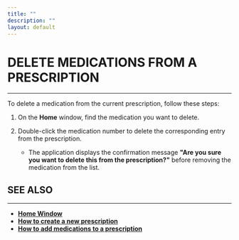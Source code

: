 ```yaml
---
title: ""
description: ""
layout: default
---
```


# **DELETE MEDICATIONS FROM A PRESCRIPTION**  
---

To delete a medication from the current prescription, follow these steps:

1. On the **Home** window, find the medication you want to delete.

2. Double-click the medication number to delete the corresponding entry from the prescription.  
   - The application displays the confirmation message **"Are you sure you want to delete this from the prescription?"** before removing the medication from the list.

## **SEE ALSO**
---
- [**Home Window**](/daleydose/window-home)  
- [**How to create a new prescription**](/daleydose/prescription-create-new)  
- [**How to add medications to a prescription**](/daleydose/prescription-add-meds)  
